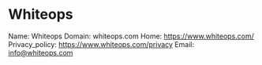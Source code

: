 
# Whiteops

Name: Whiteops
Domain: whiteops.com
Home: https://www.whiteops.com/
Privacy_policy: https://www.whiteops.com/privacy
Email: info@whiteops.com

